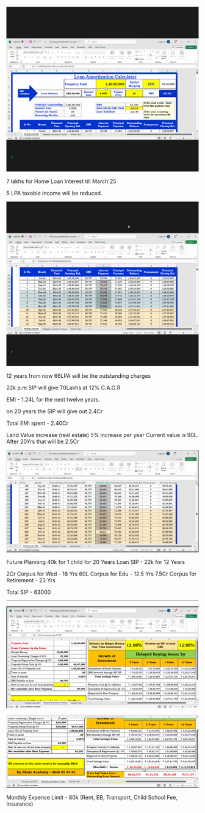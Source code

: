 ![alt text](Zoom_peD7bp5SqS.png)

7 lakhs for Home Loan Interest till March'25

5 LPA  taxable income will be reduced. 

![alt text](Zoom_feaP4DFDGz.png)

12 years from now 66LPA will be the outstanding charges

22k p.m SIP will give 70Lakhs at 12% C.A.G.R

EMI - 1.24L for the next twelve years.

on 20 years the SIP will give out 2.4Cr

Total EMI spent - 2.40Cr




Land Value increase (real estate) 5% increase per year
Current value is 90L.
After 20Yrs that will be 2.5Cr 

![alt text](image-19.png)


Future Planning 40k for 1 child for 20 Years
Loan SIP - 22k for 12 Years

2Cr Corpus for Wed - 18 Yrs
60L Corpus for Edu - 12.5 Yrs
7.5Cr Corpus for Retirement - 23 Yrs

Total SIP - 63000

----

![alt text](image-20.png)

![alt text](image-21.png)


Monthly Expense Limit - 80k
(Rent, EB, Transport, Child School Fee, Insurance)